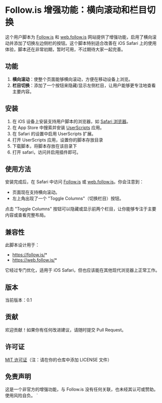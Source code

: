   # Follow.is 增强功能：横向滚动和栏目切换

  这个用户脚本为 [Follow.is](https://follow.is) 和 [web.follow.is](https://web.follow.is) 网站提供了增强功能，启用了横向滚动并添加了切换左边侧栏的按钮。这个脚本特别适合改善在 iOS Safari 上的使用体验，脚本还在非常初期，暂时可用，不过期待大家一起完善。

  ## 功能

  1. **横向滚动**：使整个页面能够横向滚动，方便在移动设备上浏览。
  2. **栏目切换**：添加了一个按钮来隐藏/显示左侧栏目，让用户能够更专注地查看主要内容。

  ## 安装

  1. 在 iOS 设备上安装支持用户脚本的浏览器，如 [Safari 浏览器](https://apps.apple.com/us/app/safari/id1146562112)。
  2. 在 App Store 中搜索并安装 [UserScripts](https://apps.apple.com/us/app/userscripts/id1463298887) 应用。
  3. 在 Safari 的设置中启用 UserScripts 扩展。
  4. 打开 UserScripts 应用，设置你的脚本存放目录
  5. 下载脚本，将脚本存放在该目录下
  6. 打开 safari，访问并启用插件即可。

  ## 使用方法

  安装完成后，在 Safari 中访问 [Follow.is](https://follow.is) 或 [web.follow.is](https://web.follow.is)。你会注意到：

  - 页面现在支持横向滚动。
  - 左上角出现了一个 "Toggle Columns"（切换栏目）按钮。

  点击 "Toggle Columns" 按钮可以隐藏或显示前两个栏目，让你能够专注于主要内容或查看完整布局。

  ## 兼容性

  此脚本设计用于：
  - https://follow.is/*
  - https://web.follow.is/*

  它经过专门优化，适用于 iOS Safari，但也应该能在其他现代浏览器上正常工作。

  ## 版本

  当前版本：0.1

  ## 贡献

  欢迎贡献！如果你有任何改进建议，请随时提交 Pull Request。

  ## 许可证

  [MIT 许可证](LICENSE)（注：请在你的仓库中添加 LICENSE 文件）

  ## 免责声明

  这是一个非官方的增强功能，与 Follow.is 没有任何关联，也未经其认可或赞助。使用风险自负。
`
